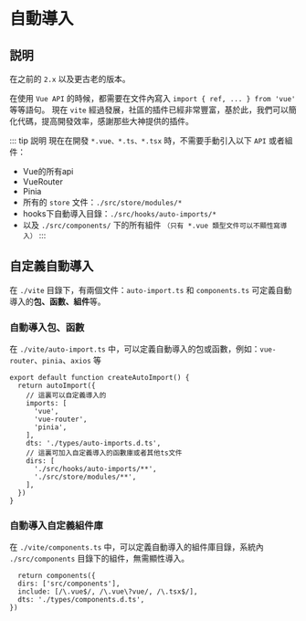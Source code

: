 # 自動導入


## 説明
在之前的 `2.x` 以及更古老的版本。

在使用 `Vue API` 的時候，都需要在文件內寫入 `import { ref, ... } from 'vue'` 等等語句。
現在 `vite` 經過發展，社區的插件已經非常豐富，基於此，我們可以簡化代碼，提高開發效率，感謝那些大神提供的插件。

::: tip 説明
現在在開發 `*.vue、*.ts、*.tsx` 時，不需要手動引入以下 `API` 或者組件：

- Vue的所有api
- VueRouter
- Pinia
- 所有的 `store` 文件：`./src/store/modules/*` 
- hooks下自動導入目錄：`./src/hooks/auto-imports/*`
- 以及 `./src/components/` 下的所有組件 `（只有 *.vue 類型文件可以不顯性寫導入）`
:::

## 自定義自動導入

在 `./vite` 目錄下，有兩個文件：`auto-import.ts` 和 `components.ts` 可定義自動導入的**包、函數、組件**等。

### 自動導入包、函數

在 `./vite/auto-import.ts` 中，可以定義自動導入的包或函數，例如：`vue-router`、`pinia`、`axios` 等

```ts{3-8,10-14}
export default function createAutoImport() {
  return autoImport({
    // 這裏可以自定義導入的
    imports: [
      'vue',
      'vue-router',
      'pinia',
    ],
    dts: './types/auto-imports.d.ts',
    // 這裏可加入自定義導入的函數庫或者其他ts文件
    dirs: [
      './src/hooks/auto-imports/**',
      './src/store/modules/**',
    ],
  })
}
```

### 自動導入自定義組件庫

在 `./vite/components.ts` 中，可以定義自動導入的組件庫目錄，系統內 `./src/components` 目錄下的組件，無需顯性導入。

```ts{2}
  return components({
  dirs: ['src/components'],
  include: [/\.vue$/, /\.vue\?vue/, /\.tsx$/],
  dts: './types/components.d.ts',
})
```
